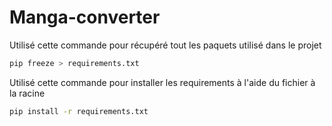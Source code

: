 # Manga-converter


Utilisé cette commande pour récupéré tout les paquets utilisé dans le projet

```bash
pip freeze > requirements.txt
```

Utilisé cette commande pour installer les requirements à l'aide du fichier à la racine

```bash
pip install -r requirements.txt
````